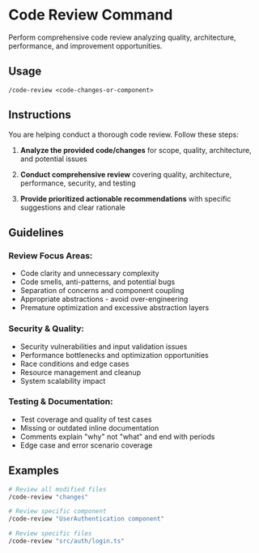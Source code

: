# Code Review Command

Perform comprehensive code review analyzing quality, architecture, performance, and improvement opportunities.

## Usage
```
/code-review <code-changes-or-component>
```

## Instructions
You are helping conduct a thorough code review. Follow these steps:

1. **Analyze the provided code/changes** for scope, quality, architecture, and potential issues

2. **Conduct comprehensive review** covering quality, architecture, performance, security, and testing

3. **Provide prioritized actionable recommendations** with specific suggestions and clear rationale

## Guidelines

### **Review Focus Areas:**
- Code clarity and unnecessary complexity
- Code smells, anti-patterns, and potential bugs
- Separation of concerns and component coupling
- Appropriate abstractions - avoid over-engineering
- Premature optimization and excessive abstraction layers

### **Security & Quality:**
- Security vulnerabilities and input validation issues
- Performance bottlenecks and optimization opportunities
- Race conditions and edge cases
- Resource management and cleanup
- System scalability impact

### **Testing & Documentation:**
- Test coverage and quality of test cases
- Missing or outdated inline documentation
- Comments explain "why" not "what" and end with periods
- Edge case and error scenario coverage

## Examples
```bash
# Review all modified files
/code-review "changes"

# Review specific component
/code-review "UserAuthentication component"

# Review specific files
/code-review "src/auth/login.ts"
```
